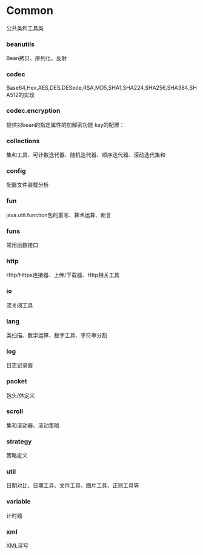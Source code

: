 # Common
公共类和工具类

### beanutils
Bean拷贝、序列化、反射

### codec
Base64,Hex,AES,DES,DESede,RSA,MD5,SHA1,SHA224,SHA256,SHA384,SHA512的实现

### codec.encryption
提供对bean的指定属性的加解密功能
key的配置：
<bean class="org.springframework.beans.factory.config.MethodInvokingFactoryBean">
     <property name="staticMethod" value="com.kunpu.framework.security.beanutil.SecretKeeper.setStringSecrets"/>
     <property name="arguments">
     	<map>
     		<!-- 加密卡信息的密匙;取默认名,在使用注解时就无需设置secretName -->
     		<entry key="DEFAULT" value="ea0d39c305765142ac9d91c89d42a605" />
     	</map>
     </property>
</bean>

### collections
集和工具、可计数迭代器、随机迭代器、顺序迭代器、滚动迭代集和

### config
配置文件装载分析

### fun
java.util.function包的重写、算术运算、断言

### funs
常用函数接口

### http
Http/Https连接器、上传/下载器、Http相关工具

### io
流关闭工具

### lang
类扫描、数学运算、数字工具、字符串分割

### log
日志记录器

### packet
包头/体定义

### scroll
集和滚动器、滚动策略

### strategy
策略定义

### util
日期对比、日期工具、文件工具、图片工具、正则工具等

### variable
计时器

### xml
XML读写

